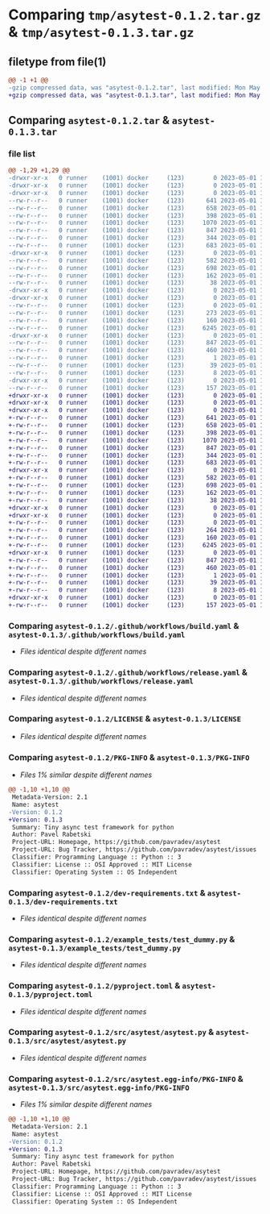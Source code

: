 # Comparing `tmp/asytest-0.1.2.tar.gz` & `tmp/asytest-0.1.3.tar.gz`

## filetype from file(1)

```diff
@@ -1 +1 @@
-gzip compressed data, was "asytest-0.1.2.tar", last modified: Mon May  1 17:44:53 2023, max compression
+gzip compressed data, was "asytest-0.1.3.tar", last modified: Mon May  1 18:02:40 2023, max compression
```

## Comparing `asytest-0.1.2.tar` & `asytest-0.1.3.tar`

### file list

```diff
@@ -1,29 +1,29 @@
-drwxr-xr-x   0 runner    (1001) docker     (123)        0 2023-05-01 17:44:53.732447 asytest-0.1.2/
-drwxr-xr-x   0 runner    (1001) docker     (123)        0 2023-05-01 17:44:53.728447 asytest-0.1.2/.github/
-drwxr-xr-x   0 runner    (1001) docker     (123)        0 2023-05-01 17:44:53.728447 asytest-0.1.2/.github/workflows/
--rw-r--r--   0 runner    (1001) docker     (123)      641 2023-05-01 17:44:28.000000 asytest-0.1.2/.github/workflows/build.yaml
--rw-r--r--   0 runner    (1001) docker     (123)      658 2023-05-01 17:44:28.000000 asytest-0.1.2/.github/workflows/release.yaml
--rw-r--r--   0 runner    (1001) docker     (123)      398 2023-05-01 17:44:28.000000 asytest-0.1.2/.gitignore
--rw-r--r--   0 runner    (1001) docker     (123)     1070 2023-05-01 17:44:28.000000 asytest-0.1.2/LICENSE
--rw-r--r--   0 runner    (1001) docker     (123)      847 2023-05-01 17:44:53.732447 asytest-0.1.2/PKG-INFO
--rw-r--r--   0 runner    (1001) docker     (123)      344 2023-05-01 17:44:28.000000 asytest-0.1.2/README.md
--rw-r--r--   0 runner    (1001) docker     (123)      683 2023-05-01 17:44:28.000000 asytest-0.1.2/dev-requirements.txt
-drwxr-xr-x   0 runner    (1001) docker     (123)        0 2023-05-01 17:44:53.728447 asytest-0.1.2/example_tests/
--rw-r--r--   0 runner    (1001) docker     (123)      582 2023-05-01 17:44:28.000000 asytest-0.1.2/example_tests/test_dummy.py
--rw-r--r--   0 runner    (1001) docker     (123)      698 2023-05-01 17:44:28.000000 asytest-0.1.2/pyproject.toml
--rw-r--r--   0 runner    (1001) docker     (123)      162 2023-05-01 17:44:28.000000 asytest-0.1.2/requirements.txt
--rw-r--r--   0 runner    (1001) docker     (123)       38 2023-05-01 17:44:53.732447 asytest-0.1.2/setup.cfg
-drwxr-xr-x   0 runner    (1001) docker     (123)        0 2023-05-01 17:44:53.728447 asytest-0.1.2/src/
-drwxr-xr-x   0 runner    (1001) docker     (123)        0 2023-05-01 17:44:53.732447 asytest-0.1.2/src/asytest/
--rw-r--r--   0 runner    (1001) docker     (123)        0 2023-05-01 17:44:28.000000 asytest-0.1.2/src/asytest/__init__.py
--rw-r--r--   0 runner    (1001) docker     (123)      273 2023-05-01 17:44:28.000000 asytest-0.1.2/src/asytest/__main__.py
--rw-r--r--   0 runner    (1001) docker     (123)      160 2023-05-01 17:44:53.000000 asytest-0.1.2/src/asytest/_version.py
--rw-r--r--   0 runner    (1001) docker     (123)     6245 2023-05-01 17:44:28.000000 asytest-0.1.2/src/asytest/asytest.py
-drwxr-xr-x   0 runner    (1001) docker     (123)        0 2023-05-01 17:44:53.732447 asytest-0.1.2/src/asytest.egg-info/
--rw-r--r--   0 runner    (1001) docker     (123)      847 2023-05-01 17:44:53.000000 asytest-0.1.2/src/asytest.egg-info/PKG-INFO
--rw-r--r--   0 runner    (1001) docker     (123)      460 2023-05-01 17:44:53.000000 asytest-0.1.2/src/asytest.egg-info/SOURCES.txt
--rw-r--r--   0 runner    (1001) docker     (123)        1 2023-05-01 17:44:53.000000 asytest-0.1.2/src/asytest.egg-info/dependency_links.txt
--rw-r--r--   0 runner    (1001) docker     (123)       39 2023-05-01 17:44:53.000000 asytest-0.1.2/src/asytest.egg-info/requires.txt
--rw-r--r--   0 runner    (1001) docker     (123)        8 2023-05-01 17:44:53.000000 asytest-0.1.2/src/asytest.egg-info/top_level.txt
-drwxr-xr-x   0 runner    (1001) docker     (123)        0 2023-05-01 17:44:53.732447 asytest-0.1.2/tests/
--rw-r--r--   0 runner    (1001) docker     (123)      157 2023-05-01 17:44:28.000000 asytest-0.1.2/tests/test_asytest.py
+drwxr-xr-x   0 runner    (1001) docker     (123)        0 2023-05-01 18:02:40.073968 asytest-0.1.3/
+drwxr-xr-x   0 runner    (1001) docker     (123)        0 2023-05-01 18:02:40.065968 asytest-0.1.3/.github/
+drwxr-xr-x   0 runner    (1001) docker     (123)        0 2023-05-01 18:02:40.069968 asytest-0.1.3/.github/workflows/
+-rw-r--r--   0 runner    (1001) docker     (123)      641 2023-05-01 18:02:22.000000 asytest-0.1.3/.github/workflows/build.yaml
+-rw-r--r--   0 runner    (1001) docker     (123)      658 2023-05-01 18:02:22.000000 asytest-0.1.3/.github/workflows/release.yaml
+-rw-r--r--   0 runner    (1001) docker     (123)      398 2023-05-01 18:02:22.000000 asytest-0.1.3/.gitignore
+-rw-r--r--   0 runner    (1001) docker     (123)     1070 2023-05-01 18:02:22.000000 asytest-0.1.3/LICENSE
+-rw-r--r--   0 runner    (1001) docker     (123)      847 2023-05-01 18:02:40.073968 asytest-0.1.3/PKG-INFO
+-rw-r--r--   0 runner    (1001) docker     (123)      344 2023-05-01 18:02:22.000000 asytest-0.1.3/README.md
+-rw-r--r--   0 runner    (1001) docker     (123)      683 2023-05-01 18:02:22.000000 asytest-0.1.3/dev-requirements.txt
+drwxr-xr-x   0 runner    (1001) docker     (123)        0 2023-05-01 18:02:40.069968 asytest-0.1.3/example_tests/
+-rw-r--r--   0 runner    (1001) docker     (123)      582 2023-05-01 18:02:22.000000 asytest-0.1.3/example_tests/test_dummy.py
+-rw-r--r--   0 runner    (1001) docker     (123)      698 2023-05-01 18:02:22.000000 asytest-0.1.3/pyproject.toml
+-rw-r--r--   0 runner    (1001) docker     (123)      162 2023-05-01 18:02:22.000000 asytest-0.1.3/requirements.txt
+-rw-r--r--   0 runner    (1001) docker     (123)       38 2023-05-01 18:02:40.073968 asytest-0.1.3/setup.cfg
+drwxr-xr-x   0 runner    (1001) docker     (123)        0 2023-05-01 18:02:40.069968 asytest-0.1.3/src/
+drwxr-xr-x   0 runner    (1001) docker     (123)        0 2023-05-01 18:02:40.073968 asytest-0.1.3/src/asytest/
+-rw-r--r--   0 runner    (1001) docker     (123)        0 2023-05-01 18:02:22.000000 asytest-0.1.3/src/asytest/__init__.py
+-rw-r--r--   0 runner    (1001) docker     (123)      264 2023-05-01 18:02:22.000000 asytest-0.1.3/src/asytest/__main__.py
+-rw-r--r--   0 runner    (1001) docker     (123)      160 2023-05-01 18:02:39.000000 asytest-0.1.3/src/asytest/_version.py
+-rw-r--r--   0 runner    (1001) docker     (123)     6245 2023-05-01 18:02:22.000000 asytest-0.1.3/src/asytest/asytest.py
+drwxr-xr-x   0 runner    (1001) docker     (123)        0 2023-05-01 18:02:40.073968 asytest-0.1.3/src/asytest.egg-info/
+-rw-r--r--   0 runner    (1001) docker     (123)      847 2023-05-01 18:02:40.000000 asytest-0.1.3/src/asytest.egg-info/PKG-INFO
+-rw-r--r--   0 runner    (1001) docker     (123)      460 2023-05-01 18:02:40.000000 asytest-0.1.3/src/asytest.egg-info/SOURCES.txt
+-rw-r--r--   0 runner    (1001) docker     (123)        1 2023-05-01 18:02:40.000000 asytest-0.1.3/src/asytest.egg-info/dependency_links.txt
+-rw-r--r--   0 runner    (1001) docker     (123)       39 2023-05-01 18:02:40.000000 asytest-0.1.3/src/asytest.egg-info/requires.txt
+-rw-r--r--   0 runner    (1001) docker     (123)        8 2023-05-01 18:02:40.000000 asytest-0.1.3/src/asytest.egg-info/top_level.txt
+drwxr-xr-x   0 runner    (1001) docker     (123)        0 2023-05-01 18:02:40.073968 asytest-0.1.3/tests/
+-rw-r--r--   0 runner    (1001) docker     (123)      157 2023-05-01 18:02:22.000000 asytest-0.1.3/tests/test_asytest.py
```

### Comparing `asytest-0.1.2/.github/workflows/build.yaml` & `asytest-0.1.3/.github/workflows/build.yaml`

 * *Files identical despite different names*

### Comparing `asytest-0.1.2/.github/workflows/release.yaml` & `asytest-0.1.3/.github/workflows/release.yaml`

 * *Files identical despite different names*

### Comparing `asytest-0.1.2/LICENSE` & `asytest-0.1.3/LICENSE`

 * *Files identical despite different names*

### Comparing `asytest-0.1.2/PKG-INFO` & `asytest-0.1.3/PKG-INFO`

 * *Files 1% similar despite different names*

```diff
@@ -1,10 +1,10 @@
 Metadata-Version: 2.1
 Name: asytest
-Version: 0.1.2
+Version: 0.1.3
 Summary: Tiny async test framework for python 
 Author: Pavel Rabetski
 Project-URL: Homepage, https://github.com/pavradev/asytest
 Project-URL: Bug Tracker, https://github.com/pavradev/asytest/issues
 Classifier: Programming Language :: Python :: 3
 Classifier: License :: OSI Approved :: MIT License
 Classifier: Operating System :: OS Independent
```

### Comparing `asytest-0.1.2/dev-requirements.txt` & `asytest-0.1.3/dev-requirements.txt`

 * *Files identical despite different names*

### Comparing `asytest-0.1.2/example_tests/test_dummy.py` & `asytest-0.1.3/example_tests/test_dummy.py`

 * *Files identical despite different names*

### Comparing `asytest-0.1.2/pyproject.toml` & `asytest-0.1.3/pyproject.toml`

 * *Files identical despite different names*

### Comparing `asytest-0.1.2/src/asytest/asytest.py` & `asytest-0.1.3/src/asytest/asytest.py`

 * *Files identical despite different names*

### Comparing `asytest-0.1.2/src/asytest.egg-info/PKG-INFO` & `asytest-0.1.3/src/asytest.egg-info/PKG-INFO`

 * *Files 1% similar despite different names*

```diff
@@ -1,10 +1,10 @@
 Metadata-Version: 2.1
 Name: asytest
-Version: 0.1.2
+Version: 0.1.3
 Summary: Tiny async test framework for python 
 Author: Pavel Rabetski
 Project-URL: Homepage, https://github.com/pavradev/asytest
 Project-URL: Bug Tracker, https://github.com/pavradev/asytest/issues
 Classifier: Programming Language :: Python :: 3
 Classifier: License :: OSI Approved :: MIT License
 Classifier: Operating System :: OS Independent
```

